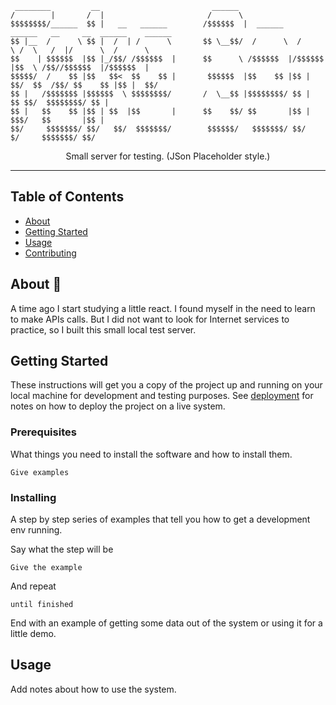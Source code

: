 
 
     ________         __                         ______                                                    
    /        |       /  |                       /      \                                                   
    $$$$$$$$/______  $$ |   __   ______        /$$$$$$  |  ______    ______   __     __  ______    ______  
    $$ |__  /      \ $$ |  /  | /      \       $$ \__$$/  /      \  /      \ /  \   /  |/      \  /      \ 
    $$    | $$$$$$  |$$ |_/$$/ /$$$$$$  |      $$      \ /$$$$$$  |/$$$$$$  |$$  \ /$$//$$$$$$  |/$$$$$$  |
    $$$$$/  /    $$ |$$   $$<  $$    $$ |       $$$$$$  |$$    $$ |$$ |  $$/  $$  /$$/ $$    $$ |$$ |  $$/ 
    $$ |   /$$$$$$$ |$$$$$$  \ $$$$$$$$/       /  \__$$ |$$$$$$$$/ $$ |        $$ $$/  $$$$$$$$/ $$ |      
    $$ |   $$    $$ |$$ | $$  |$$       |      $$    $$/ $$       |$$ |         $$$/   $$       |$$ |      
    $$/     $$$$$$$/ $$/   $$/  $$$$$$$/        $$$$$$/   $$$$$$$/ $$/           $/     $$$$$$$/ $$/       
                                                                                                           
                                                                                                        
                                                                                                        
 <div align='center'>Small server for testing. (JSon Placeholder style.)</div>

---

## Table of Contents

- [About](#about)
- [Getting Started](#getting_started)
- [Usage](#usage)
- [Contributing](../CONTRIBUTING.md)

## About 🧐 <a name = "about"></a>

A time ago I start studying a little react. I found myself in the need to learn to make APIs calls. But I did not want to look for Internet services to practice, so I built this small local test server.

## Getting Started <a name = "getting_started"></a>

These instructions will get you a copy of the project up and running on your local machine for development and testing purposes. See [deployment](#deployment) for notes on how to deploy the project on a live system.

### Prerequisites

What things you need to install the software and how to install them.

```
Give examples
```

### Installing

A step by step series of examples that tell you how to get a development env running.

Say what the step will be

```
Give the example
```

And repeat

```
until finished
```

End with an example of getting some data out of the system or using it for a little demo.

## Usage <a name = "usage"></a>

Add notes about how to use the system.
